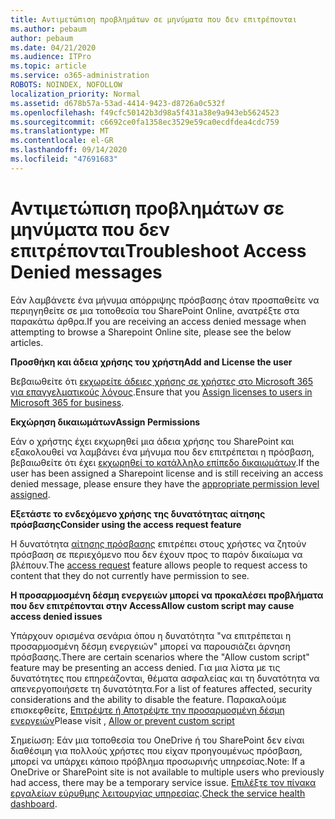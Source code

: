```yaml
---
title: Αντιμετώπιση προβλημάτων σε μηνύματα που δεν επιτρέπονται
ms.author: pebaum
author: pebaum
ms.date: 04/21/2020
ms.audience: ITPro
ms.topic: article
ms.service: o365-administration
ROBOTS: NOINDEX, NOFOLLOW
localization_priority: Normal
ms.assetid: d678b57a-53ad-4414-9423-d8726a0c532f
ms.openlocfilehash: f49cfc50142b3d98a5f431a38e9a943eb5624523
ms.sourcegitcommit: c6692ce0fa1358ec3529e59ca0ecdfdea4cdc759
ms.translationtype: MT
ms.contentlocale: el-GR
ms.lasthandoff: 09/14/2020
ms.locfileid: "47691683"
---
```

# <a name="troubleshoot-access-denied-messages"></a><span data-ttu-id="e9588-102">Αντιμετώπιση προβλημάτων σε μηνύματα που δεν επιτρέπονται</span><span class="sxs-lookup"><span data-stu-id="e9588-102">Troubleshoot Access Denied messages</span></span>

<span data-ttu-id="e9588-103">Εάν λαμβάνετε ένα μήνυμα απόρριψης πρόσβασης όταν προσπαθείτε να περιηγηθείτε σε μια τοποθεσία του SharePoint Online, ανατρέξτε στα παρακάτω άρθρα.</span><span class="sxs-lookup"><span data-stu-id="e9588-103">If you are receiving an access denied message when attempting to browse a Sharepoint Online site, please see the below articles.</span></span>

<span data-ttu-id="e9588-104">**Προσθήκη και άδεια χρήσης του χρήστη**</span><span class="sxs-lookup"><span data-stu-id="e9588-104">**Add and License the user**</span></span>

<span data-ttu-id="e9588-105">Βεβαιωθείτε ότι [εκχωρείτε άδειες χρήσης σε χρήστες στο Microsoft 365 για επαγγελματικούς λόγους](https://docs.microsoft.com/microsoft-365/admin/add-users/add-users).</span><span class="sxs-lookup"><span data-stu-id="e9588-105">Ensure that you [Assign licenses to users in Microsoft 365 for business](https://docs.microsoft.com/microsoft-365/admin/add-users/add-users).</span></span>

<span data-ttu-id="e9588-106">**Εκχώρηση δικαιωμάτων**</span><span class="sxs-lookup"><span data-stu-id="e9588-106">**Assign Permissions**</span></span>

<span data-ttu-id="e9588-107">Εάν ο χρήστης έχει εκχωρηθεί μια άδεια χρήσης του SharePoint και εξακολουθεί να λαμβάνει ένα μήνυμα που δεν επιτρέπεται η πρόσβαση, βεβαιωθείτε ότι έχει [εκχωρηθεί το κατάλληλο επίπεδο δικαιωμάτων](https://docs.microsoft.com/sharepoint/understanding-permission-levels).</span><span class="sxs-lookup"><span data-stu-id="e9588-107">If the user has been assigned a Sharepoint license and is still receiving an access denied message, please ensure they have the [appropriate permission level assigned](https://docs.microsoft.com/sharepoint/understanding-permission-levels).</span></span>

<span data-ttu-id="e9588-108">**Εξετάστε το ενδεχόμενο χρήσης της δυνατότητας αίτησης πρόσβασης**</span><span class="sxs-lookup"><span data-stu-id="e9588-108">**Consider using the access request feature**</span></span>

<span data-ttu-id="e9588-109">Η δυνατότητα [αίτησης πρόσβασης](https://support.office.com/article/Set-up-and-manage-access-requests-94B26E0B-2822-49D4-929A-8455698654B3) επιτρέπει στους χρήστες να ζητούν πρόσβαση σε περιεχόμενο που δεν έχουν προς το παρόν δικαίωμα να βλέπουν.</span><span class="sxs-lookup"><span data-stu-id="e9588-109">The [access request](https://support.office.com/article/Set-up-and-manage-access-requests-94B26E0B-2822-49D4-929A-8455698654B3) feature allows people to request access to content that they do not currently have permission to see.</span></span> 

<span data-ttu-id="e9588-110">**Η προσαρμοσμένη δέσμη ενεργειών μπορεί να προκαλέσει προβλήματα που δεν επιτρέπονται στην Access**</span><span class="sxs-lookup"><span data-stu-id="e9588-110">**Allow custom script may cause access denied issues**</span></span>

<span data-ttu-id="e9588-111">Υπάρχουν ορισμένα σενάρια όπου η δυνατότητα "να επιτρέπεται η προσαρμοσμένη δέσμη ενεργειών" μπορεί να παρουσιάζει άρνηση πρόσβασης.</span><span class="sxs-lookup"><span data-stu-id="e9588-111">There are certain scenarios where the "Allow custom script" feature may be presenting an access denied.</span></span> <span data-ttu-id="e9588-112">Για μια λίστα με τις δυνατότητες που επηρεάζονται, θέματα ασφαλείας και τη δυνατότητα να απενεργοποιήσετε τη δυνατότητα.</span><span class="sxs-lookup"><span data-stu-id="e9588-112">For a list of features affected, security considerations and the ability to disable the feature.</span></span> <span data-ttu-id="e9588-113">Παρακαλούμε επισκεφθείτε, [Επιτρέψτε ή Αποτρέψτε την προσαρμοσμένη δέσμη ενεργειών](https://docs.microsoft.com/sharepoint/allow-or-prevent-custom-script)</span><span class="sxs-lookup"><span data-stu-id="e9588-113">Please visit , [Allow or prevent custom script](https://docs.microsoft.com/sharepoint/allow-or-prevent-custom-script)</span></span>

<span data-ttu-id="e9588-114">Σημείωση: Εάν μια τοποθεσία του OneDrive ή του SharePoint δεν είναι διαθέσιμη για πολλούς χρήστες που είχαν προηγουμένως πρόσβαση, μπορεί να υπάρχει κάποιο πρόβλημα προσωρινής υπηρεσίας.</span><span class="sxs-lookup"><span data-stu-id="e9588-114">Note: If a OneDrive or SharePoint site is not available to multiple users who previously had access, there may be a temporary service issue.</span></span> <span data-ttu-id="e9588-115">[Επιλέξτε τον πίνακα εργαλείων εύρυθμης λειτουργίας υπηρεσίας](https://portal.office.com/adminportal/home#/servicehealth).</span><span class="sxs-lookup"><span data-stu-id="e9588-115">[Check the service health dashboard](https://portal.office.com/adminportal/home#/servicehealth).</span></span>


  

